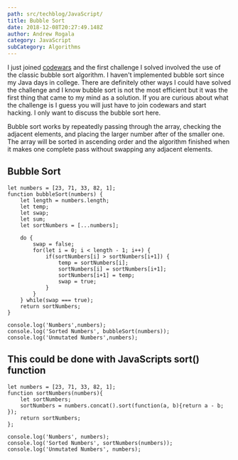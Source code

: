 ```yaml
---
path: src/techblog/JavaScript/
title: Bubble Sort
date: 2018-12-08T20:27:49.148Z
author: Andrew Rogala
category: JavaScript
subCategory: Algorithms
---
```

I just joined [codewars](https://www.codewars.com/) and the first challenge I solved involved the use of the classic bubble sort algorithm. I haven't implemented bubble sort since my Java days in college. There are definitely other ways I could have solved the challenge and I know bubble sort is not the most efficient but it was the first thing that came to my mind as a solution. If you are curious about what the challenge is I guess you will just have to join codewars and start hacking. I only want to discuss the bubble sort here. 

Bubble sort works by repeatedly passing through the array, checking the adjacent elements, and placing the larger number after of the smaller one. The array will be sorted in ascending order and the algorithm finished when it makes one complete pass without swapping any adjacent elements. 

## Bubble Sort
```js{numberLines: true}
let numbers = [23, 71, 33, 82, 1];
function bubbleSort(numbers) {
	let length = numbers.length;
	let temp;
	let swap;
	let sum;
	let sortNumbers = [...numbers];

	do {
		swap = false;
		for(let i = 0; i < length - 1; i++) {
			if(sortNumbers[i] > sortNumbers[i+1]) {
				temp = sortNumbers[i];
				sortNumbers[i] = sortNumbers[i+1];
				sortNumbers[i+1] = temp;
				swap = true;
			}
		}
	} while(swap === true);
	return sortNumbers;
}

console.log('Numbers',numbers);
console.log('Sorted Numbers', bubbleSort(numbers));
console.log('Unmutated Numbers',numbers);

```
## This could be done with JavaScripts sort() function
```js{numberLines: true}
let numbers = [23, 71, 33, 82, 1];
function sortNumbers(numbers){
	let sortNumbers;
	sortNumbers = numbers.concat().sort(function(a, b){return a - b; });
	return sortNumbers;
};

console.log('Numbers', numbers);
console.log('Sorted Numbers', sortNumbers(numbers));
console.log('Unmutated Numbers', numbers);
```
